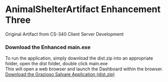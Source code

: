 # AnimalShelterArtifact Enhancement Three
Original Artifact from CS-340 Client Server Development


### Download the Enhanced main.exe
To run the application, simply download the dist.zip into an appropriate folder, open the dist folder, double click main.exe <br>
This will open a web browser and launch the Dashboard within the browser.
[Download the Grazioso Salvare Application (dist.zip)](https://github.com/AnthonyBaratti/EnhancementThree/releases/latest)
